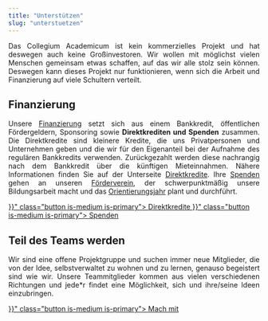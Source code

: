 ```yaml
---
title: "Unterstützen"
slug: "unterstuetzen"
---
```

<p style="text-align:justify">
Das Collegium Academicum ist kein kommerzielles Projekt und hat deswegen auch keine Großinvestoren.
Wir wollen mit möglichst vielen Menschen gemeinsam etwas schaffen, auf das wir alle stolz sein können.
Deswegen kann dieses Projekt nur funktionieren, wenn sich die Arbeit und Finanzierung auf viele Schultern verteilt.
</p>

## Finanzierung

<p style="text-align: justify">
Unsere <a href="/finanzierung">Finanzierung</a> setzt sich aus einem Bankkredit, öffentlichen Fördergeldern, Sponsoring sowie
<b>Direktkrediten und Spenden</b> zusammen. Die Direktkredite sind kleinere Kredite, die uns Privatpersonen und
Unternehmen geben und die wir für den Eigenanteil bei der Aufnahme des regulären Bankkredits verwenden.
Zurückgezahlt werden diese nachrangig nach dem Bankkredit über die künftigen Mieteinnahmen.
Nähere Informationen finden Sie auf der Unterseite <a href="/direktkredite">Direktkredite</a>.
Ihre <a href="/spenden">Spenden</a> gehen an unseren <a href="/foerderverein">Förderverein</a>, der schwerpunktmäßig unsere
Bildungsarbeit macht und das <a href="/orientierungsjahr">Orientierungsjahr</a> plant und durchführt.
</p>

<div class="buttons is-centered">
    <a href="{{< relref "/pages/unterstuetzen/direktkredite" >}}" class="button is-medium is-primary">
        <span class="icon">
            <i class="icon-heart"></i>
        </span>
        <span>Direktkredite</span>
    </a>
    <a href="{{< relref "/pages/unterstuetzen/spenden" >}}" class="button is-medium is-primary">
        <span class="icon">
            <i class="icon-heart"></i>
        </span>
        <span>Spenden</span>
    </a>
</div>

## Teil des Teams werden

<p style="text-align: justify">
Wir sind eine offene Projektgruppe und suchen immer neue Mitglieder, die von der Idee, selbstverwaltet zu wohnen und zu lernen, genauso begeistert sind wie wir. Unsere Teammitglieder kommen aus vielen verschiedenen Richtungen und jede*r findet eine Möglichkeit, sich und ihre/seine Ideen einzubringen.
</p>

<div class="buttons is-centered">
    <a href="{{< relref "/pages/unterstuetzen/mach-mit" >}}" class="button is-medium is-primary">
        <span class="icon">
            <i class="icon-wrench"></i>
        </span>
        <span>Mach mit</span>
    </a>
</div>
